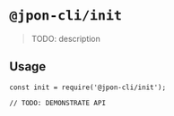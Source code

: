 # `@jpon-cli/init`

> TODO: description

## Usage

```
const init = require('@jpon-cli/init');

// TODO: DEMONSTRATE API
```
